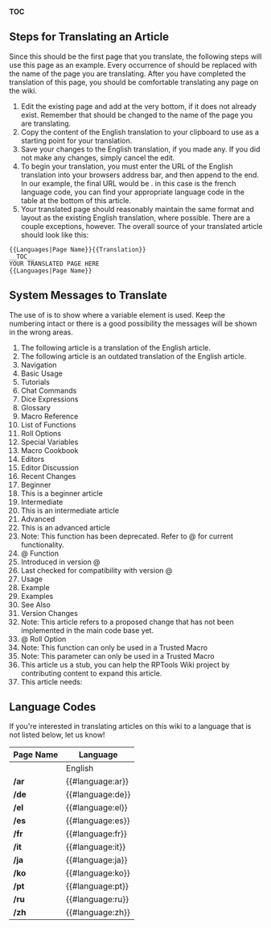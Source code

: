 __TOC__

Steps for Translating an Article
--------------------------------

Since this should be the first page that you translate, the following steps will use this page as an example. Every occurrence of should be replaced with the name of the page you are translating. After you have completed the translation of this page, you should be comfortable translating any page on the wiki.

1.  Edit the existing page and add at the very bottom, if it does not already exist. Remember that should be changed to the name of the page you are translating.
2.  Copy the content of the English translation to your clipboard to use as a starting point for your translation.
3.  Save your changes to the English translation, if you made any. If you did not make any changes, simply cancel the edit.
4.  To begin your translation, you must enter the URL of the English translation into your browsers address bar, and then append to the end. In our example, the final URL would be . in this case is the french language code, you can find your appropriate language code in the table at the bottom of this article.
5.  Your translated page should reasonably maintain the same format and layout as the existing English translation, where possible. There are a couple exceptions, however. The overall source of your translated article should look like this:

<!-- -->

    {{Languages|Page Name}}{{Translation}}
    __TOC__
    YOUR TRANSLATED PAGE HERE
    {{Languages|Page Name}}

System Messages to Translate
----------------------------

The use of is to show where a variable element is used. Keep the numbering intact or there is a good possibility the messages will be shown in the wrong areas.

1.  The following article is a translation of the English article.
2.  The following article is an outdated translation of the English article.
3.  Navigation
4.  Basic Usage
5.  Tutorials
6.  Chat Commands
7.  Dice Expressions
8.  Glossary
9.  Macro Reference
10. List of Functions
11. Roll Options
12. Special Variables
13. Macro Cookbook
14. Editors
15. Editor Discussion
16. Recent Changes
17. Beginner
18. This is a beginner article
19. Intermediate
20. This is an intermediate article
21. Advanced
22. This is an advanced article
23. Note: This function has been deprecated. Refer to @ for current functionality.
24. @ Function
25. Introduced in version @
26. Last checked for compatibility with version @
27. Usage
28. Example
29. Examples
30. See Also
31. Version Changes
32. Note: This article refers to a proposed change that has not been implemented in the main code base yet.
33. @ Roll Option
34. Note: This function can only be used in a Trusted Macro
35. Note: This parameter can only be used in a Trusted Macro
36. This article us a stub, you can help the RPTools Wiki project by contributing content to expand this article.
37. This article needs:

Language Codes
--------------

If you're interested in translating articles on this wiki to a language that is not listed below, let us know!

| Page Name | Language          |
|-----------|-------------------|
|           | English           |
| **/ar**   | {{\#language:ar}} |
| **/de**   | {{\#language:de}} |
| **/el**   | {{\#language:el}} |
| **/es**   | {{\#language:es}} |
| **/fr**   | {{\#language:fr}} |
| **/it**   | {{\#language:it}} |
| **/ja**   | {{\#language:ja}} |
| **/ko**   | {{\#language:ko}} |
| **/pt**   | {{\#language:pt}} |
| **/ru**   | {{\#language:ru}} |
| **/zh**   | {{\#language:zh}} |

